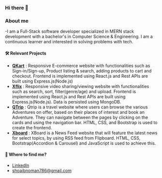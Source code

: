 ### Hi there 👋

### About me
-I am a Full-Stack software developer specialized in MERN stack development with a bachelor's in Computer Science & Engineering. I am a continuous learner and interested in solving problems with tech.

#### 🛠️ Relevant Projects
- [**QKart**](https://qkart-frontend018.netlify.app) : Responsive E-commerce website with functionalities such as Sign-in/Sign-up, Product listing & search, adding products to cart and checkout. Frontend is implemented using React.js and Rest APIs are built using Express.js(Node.js)
- [**Xflix**](https://xflix-frontend018.netlify.app) : Responsive video sharing/viewing website with functionalities such as search, sort, filter(genre/age) and upload. Frontend is implemented using React.js and Rest APIs are built using Express.js(Node.js). Data is persisted using MongoDB.
- [**QTrip**](https://qtrip-dynamic018.netlify.app) : Qtrip is a travel website where users can browse the various Adventures on offer, based on their places of interest and book an Adventure. They can navigate between the pages by clicking on the cards and using the navigation bar. HTML, CSS, and Bootstrap is used to create the frontend.
- [**Xboard**](https://news-feed018.netlify.app) : XBoard is a  News Feed website that will feature the latest news for select topics, by using RSS feed from Flipboard. HTML, CSS, Bootstrap(Accordion & Carousel) and JavaScript is used to achieve this.

#### 👀 Where to find me?
* [LinkedIn](https://www.linkedin.com/in/shoaib018/)
* shoaibnoman786@gmail.com 

<!--
**7shoaib7/7shoaib7** is a ✨ _special_ ✨ repository because its `README.md` (this file) appears on your GitHub profile.

Here are some ideas to get you started:

- 🔭 I’m currently working on ...
- 🌱 I’m currently learning ...
- 👯 I’m looking to collaborate on ...
- 🤔 I’m looking for help with ...
- 💬 Ask me about ...
- 📫 How to reach me: ...
- 😄 Pronouns: ...
- ⚡ Fun fact: ...
-->
